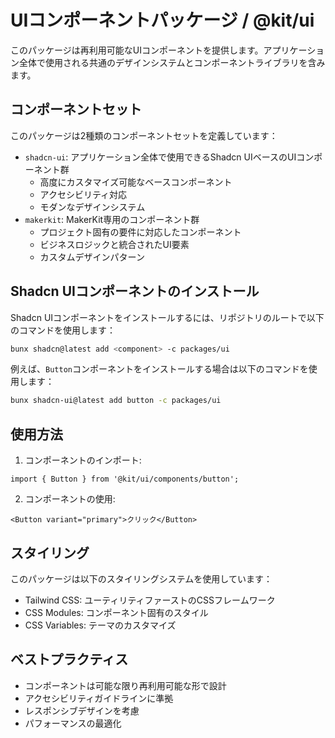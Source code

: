 # UIコンポーネントパッケージ / @kit/ui

このパッケージは再利用可能なUIコンポーネントを提供します。アプリケーション全体で使用される共通のデザインシステムとコンポーネントライブラリを含みます。

## コンポーネントセット

このパッケージは2種類のコンポーネントセットを定義しています：

- `shadcn-ui`: アプリケーション全体で使用できるShadcn UIベースのUIコンポーネント群
  - 高度にカスタマイズ可能なベースコンポーネント
  - アクセシビリティ対応
  - モダンなデザインシステム
- `makerkit`: MakerKit専用のコンポーネント群
  - プロジェクト固有の要件に対応したコンポーネント
  - ビジネスロジックと統合されたUI要素
  - カスタムデザインパターン

## Shadcn UIコンポーネントのインストール

Shadcn UIコンポーネントをインストールするには、リポジトリのルートで以下のコマンドを使用します：

```bash
bunx shadcn@latest add <component> -c packages/ui
```

例えば、`Button`コンポーネントをインストールする場合は以下のコマンドを使用します：

```bash
bunx shadcn-ui@latest add button -c packages/ui
```

## 使用方法

1. コンポーネントのインポート:
```tsx
import { Button } from '@kit/ui/components/button';
```

2. コンポーネントの使用:
```tsx
<Button variant="primary">クリック</Button>
```

## スタイリング

このパッケージは以下のスタイリングシステムを使用しています：

- Tailwind CSS: ユーティリティファーストのCSSフレームワーク
- CSS Modules: コンポーネント固有のスタイル
- CSS Variables: テーマのカスタマイズ

## ベストプラクティス

- コンポーネントは可能な限り再利用可能な形で設計
- アクセシビリティガイドラインに準拠
- レスポンシブデザインを考慮
- パフォーマンスの最適化